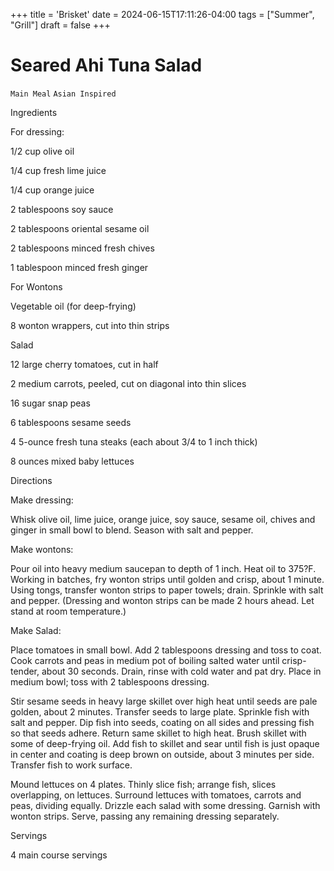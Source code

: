 +++
title = 'Brisket'
date = 2024-06-15T17:11:26-04:00
tags = ["Summer", "Grill"]
draft = false
+++
# Seared Ahi Tuna Salad

`Main Meal` `Asian Inspired`

 

  Ingredients  

  For dressing:

1/2 cup olive oil

1/4 cup fresh lime juice

1/4 cup orange juice

2 tablespoons soy sauce

2 tablespoons oriental sesame oil

2 tablespoons minced fresh chives

1 tablespoon minced fresh ginger

For Wontons

Vegetable oil (for deep-frying)

8 wonton wrappers, cut into thin strips

Salad

12 large cherry tomatoes, cut in half

2 medium carrots, peeled, cut on diagonal into thin slices

16 sugar snap peas

6 tablespoons sesame seeds

4 5-ounce fresh tuna steaks (each about 3/4 to 1 inch thick)

8 ounces mixed baby lettuces  

   Directions  

  Make dressing:

Whisk olive oil, lime juice, orange juice, soy sauce, sesame oil, chives and ginger in small bowl to blend. Season with salt and pepper.

Make wontons:

Pour oil into heavy medium saucepan to depth of 1 inch. Heat oil to 375?F. Working in batches, fry wonton strips until golden and crisp, about 1 minute. Using tongs, transfer wonton strips to paper towels; drain. Sprinkle with salt and pepper. (Dressing and wonton strips can be made 2 hours ahead. Let stand at room temperature.)

Make Salad:

Place tomatoes in small bowl. Add 2 tablespoons dressing and toss to coat. Cook carrots and peas in medium pot of boiling salted water until crisp-tender, about 30 seconds. Drain, rinse with cold water and pat dry. Place in medium bowl; toss with 2 tablespoons dressing.

Stir sesame seeds in heavy large skillet over high heat until seeds are pale golden, about 2 minutes. Transfer seeds to large plate. Sprinkle fish with salt and pepper. Dip fish into seeds, coating on all sides and pressing fish so that seeds adhere. Return same skillet to high heat. Brush skillet with some of deep-frying oil. Add fish to skillet and sear until fish is just opaque in center and coating is deep brown on outside, about 3 minutes per side. Transfer fish to work surface.

Mound lettuces on 4 plates. Thinly slice fish; arrange fish, slices overlapping, on lettuces. Surround lettuces with tomatoes, carrots and peas, dividing equally. Drizzle each salad with some dressing. Garnish with wonton strips. Serve, passing any remaining dressing separately.

  

   Servings  

  4 main course servings  

 
